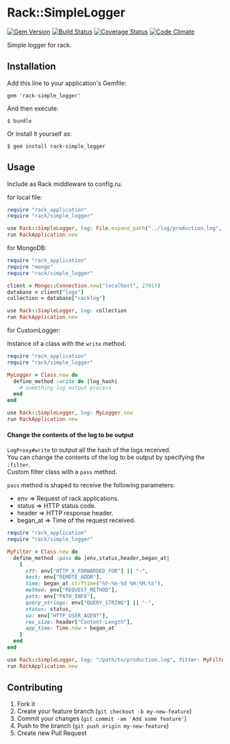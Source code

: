 # Rack::SimpleLogger

[![Gem Version](https://badge.fury.io/rb/rack-simple_logger.png)](http://badge.fury.io/rb/rack-simple_logger)
[![Build Status](https://travis-ci.org/i2bskn/rack-simple_logger.png?branch=master)](https://travis-ci.org/i2bskn/rack-simple_logger)
[![Coverage Status](https://coveralls.io/repos/i2bskn/rack-simple_logger/badge.png?branch=master)](https://coveralls.io/r/i2bskn/rack-simple_logger?branch=master)
[![Code Climate](https://codeclimate.com/github/i2bskn/rack-simple_logger.png)](https://codeclimate.com/github/i2bskn/rack-simple_logger)

Simple logger for rack.

## Installation

Add this line to your application's Gemfile:

    gem 'rack-simple_logger'

And then execute:

    $ bundle

Or install it yourself as:

    $ gem install rack-simple_logger

## Usage

Include as Rack middleware to config.ru.

for local file:

```ruby
require "rack_application"
require "rack/simple_logger"

use Rack::SimpleLogger, log: File.expand_path("../log/production.log", __FILE__)
run RackApplication.new
```

for MongoDB:

```ruby
require "rack_application"
require "mongo"
require "rack/simple_logger"

client = Mongo::Connection.new("localhost", 27017)
database = client["logs"]
collection = database["racklog"]

use Rack::SimpleLogger, log: collection
run RackApplication.new
```

for CustomLogger:

Instance of a class with the `write` method.

```ruby
require "rack_application"
require "rack/simple_logger"

MyLogger = Class.new do
  define_method :write do |log_hash|
    # something log output process
  end
end

use Rack::SimpleLogger, log: MyLogger.new
run RackApplication.new
```

#### Change the contents of the log to be output

`LogProxy#write` to output all the hash of the logs received.  
You can change the contents of the log to be output by specifying the `:filter`.  
Custom filter class with a `pass` method.  

`pass` method is shaped to receive the following parameters:

* env => Request of rack applications.
* status => HTTP status code.
* header => HTTP response header.
* began_at => Time of the request received.

```ruby
require "rack_application"
require "rack/simple_logger"

MyFilter = Class.new do
  define_method :pass do |env,status,header,began_at|
    {
      xff: env["HTTP_X_FORWARDED_FOR"] || "-",
      host: env["REMOTE_ADDR"],
      time: began_at.strftime("%Y-%m-%d %H:%M:%S"),
      method: env["REQUEST_METHOD"],
      path: env["PATH_INFO"],
      query_strings: env["QUERY_STRING"] || "-",
      status: status,
      ua: env["HTTP_USER_AGENT"],
      res_size: header["Content-Length"],
      app_time: Time.now - began_at
    }
  end
end

use Rack::SimpleLogger, log: "/path/to/production.log", filter: MyFilter.new
run RackApplication.new
```

## Contributing

1. Fork it
2. Create your feature branch (`git checkout -b my-new-feature`)
3. Commit your changes (`git commit -am 'Add some feature'`)
4. Push to the branch (`git push origin my-new-feature`)
5. Create new Pull Request
